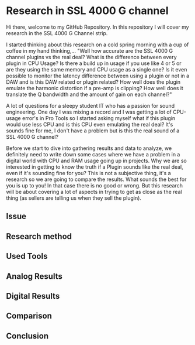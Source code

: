 # Research in SSL 4000 G channel

Hi there, welcome to my GitHub Repository. In this repository I will cover my research in the SSL 4000 G Channel strip. 

I started thinking about this research on a cold spring morning with a cup of coffee in my hand thinking,... "Well how accurate are the SSL 4000 G channel plugins vs the real deal? What is the difference between every plugin in CPU Usage? Is there a build up in usage if you use like 4 or 5 or are they using the same memory and CPU usage as a single one? Is it even possible to monitor the latency difference between using a plugin or not in a DAW and is this DAW related or plugin related? How well does the plugin emulate the harmonic distortion if a pre-amp is clipping? How well does it translate the Q bandwidth and the amount of gain on each channel?"



A lot of questions for a sleepy student IT who has a passion for sound engineering. One day I was mixing a record and I was getting a lot of CPU-usage error's in Pro Tools so I started asking myself what if this plugin would use less CPU and is this CPU even emulating the real deal? It's sounds fine for me, I don't have a problem but is this the real sound of a SSL 4000 G channel? 

Before we start to dive into gathering results and data to analyze, we definitely need to write down some cases where we have a problem in a digital world with CPU and RAM usage going up in projects. Why we are so interested in getting to know the truth if a Plugin sounds like the real deal, even if it's sounding fine for you? This is not a subjective thing, it's a research so we are going to compare the results. What sounds the best for you is up to you! In that case there is no good or wrong. But this research will be about covering a lot of aspects in trying to get as close as the real thing (as sellers are telling us when they sell the plugin). 

## Issue

## Research method

## Used Tools

## Analog Results

## Digital Results

## Comparison

## Conclusion



